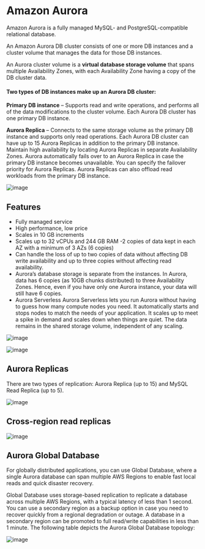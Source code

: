 # Amazon Aurora

Amazon Aurora is a fully managed MySQL- and PostgreSQL-compatible relational database.

An Amazon Aurora DB cluster consists of one or more DB instances and a cluster volume that manages the data for those DB instances. 

An Aurora cluster volume is a **virtual database storage volume** that spans multiple Availability Zones, 
with each Availability Zone having a copy of the DB cluster data. 

#### Two types of DB instances make up an Aurora DB cluster:

**Primary DB instance** – Supports read and write operations, and performs all of the data modifications to the cluster volume. Each Aurora DB cluster has one primary DB instance.

**Aurora Replica** – 
Connects to the same storage volume as the primary DB instance and supports only read operations. 
Each Aurora DB cluster can have up to 15 Aurora Replicas in addition to the primary DB instance. 
Maintain high availability by locating Aurora Replicas in separate Availability Zones. 
Aurora automatically fails over to an Aurora Replica in case the primary DB instance becomes unavailable. 
You can specify the failover priority for Aurora Replicas. Aurora Replicas can also offload read workloads from the primary DB instance.

![image](https://user-images.githubusercontent.com/33947539/166449429-07ea7241-935b-412b-be82-eb4de44e122a.png)


## Features

- Fully managed service
- High performance, low price
- Scales in 10 GB increments
- Scales up to 32 vCPUs and 244 GB RAM -2 copies of data kept in each AZ with a minimum of 3 AZs (6 copies)
- Can handle the loss of up to two copies of data without affecting DB write availability and up to three copies without affecting read availability.
- Aurora’s database storage is separate from the instances. In Aurora, data has 6 copies (as 10GB chunks distributed) to three Availability Zones. 
  Hence, even if you have only one Aurora instance, your data will still have 6 copies.
- Aurora Serverless
  Aurora Serverless lets you run Aurora without having to guess how many compute nodes you need. 
  It automatically starts and stops nodes to match the needs of your application. 
  It scales up to meet a spike in demand and scales down when things are quiet. 
  The data remains in the shared storage volume, independent of any scaling.

![image](https://user-images.githubusercontent.com/33947539/166447931-d6b8208a-5790-446e-bfaf-153f27e3680e.png)

![image](https://user-images.githubusercontent.com/33947539/166448015-5e7d57af-a17f-47b5-b501-5c2ceacc5635.png)


## Aurora Replicas
There are two types of replication: Aurora Replica (up to 15) and MySQL Read Replica (up to 5).

![image](https://user-images.githubusercontent.com/33947539/166448316-1c699f27-06e6-4517-8e85-92ecac38c1fd.png)

## Cross-region read replicas

![image](https://user-images.githubusercontent.com/33947539/166448925-7502e9ca-d105-4dd2-8764-5876a80d0437.png)

## Aurora Global Database

For globally distributed applications, you can use Global Database, 
where a single Aurora database can span multiple AWS Regions to enable fast local reads and quick disaster recovery.

Global Database uses storage-based replication to replicate a database across multiple AWS Regions, with a typical latency of less than 1 second.
You can use a secondary region as a backup option in case you need to recover quickly from a regional degradation or outage.
A database in a secondary region can be promoted to full read/write capabilities in less than 1 minute.
The following table depicts the Aurora Global Database topology:

![image](https://user-images.githubusercontent.com/33947539/166450331-159494ae-f649-468f-8bb6-8ba284c57e4e.png)

